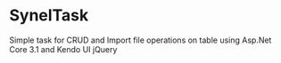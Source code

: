 # SynelTask
Simple task for CRUD and Import file operations on table using Asp.Net Core 3.1 and Kendo UI jQuery
